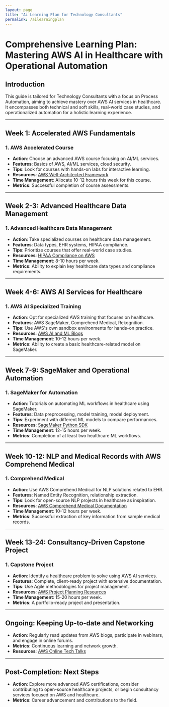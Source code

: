 ```yaml
---
layout: page
title: "Ai Learning Plan for Technology Consultants"
permalink: /ailearningplan
---
```

# Comprehensive Learning Plan: Mastering AWS AI in Healthcare with Operational Automation

## Introduction

This guide is tailored for Technology Consultants with a focus on Process Automation, aiming to achieve mastery over AWS AI services in healthcare. It encompasses both technical and soft skills, real-world case studies, and operationalized automation for a holistic learning experience.

---

## Week 1: Accelerated AWS Fundamentals

### 1. AWS Accelerated Course

- **Action**: Choose an advanced AWS course focusing on AI/ML services.
- **Features**: Basics of AWS, AI/ML services, cloud security.
- **Tips**: Look for courses with hands-on labs for interactive learning.
- **Resources**: [AWS Well-Architected Framework](https://aws.amazon.com/architecture/well-architected/)
- **Time Management**: Allocate 10-12 hours this week for this course.
- **Metrics**: Successful completion of course assessments.

---

## Week 2-3: Advanced Healthcare Data Management

### 1. Advanced Healthcare Data Management

- **Action**: Take specialized courses on healthcare data management.
- **Features**: Data types, EHR systems, HIPAA compliance.
- **Tips**: Prioritize courses that offer real-world case studies.
- **Resources**: [HIPAA Compliance on AWS](https://aws.amazon.com/compliance/hipaa-compliance/)
- **Time Management**: 8-10 hours per week.
- **Metrics**: Ability to explain key healthcare data types and compliance requirements.

---

## Week 4-6: AWS AI Services for Healthcare

### 1. AWS AI Specialized Training

- **Action**: Opt for specialized AWS training that focuses on healthcare.
- **Features**: AWS SageMaker, Comprehend Medical, Rekognition.
- **Tips**: Use AWS's own sandbox environments for hands-on practice.
- **Resources**: [AWS AI and ML Blogs](https://aws.amazon.com/blogs/machine-learning/)
- **Time Management**: 10-12 hours per week.
- **Metrics**: Ability to create a basic healthcare-related model on SageMaker.

---

## Week 7-9: SageMaker and Operational Automation

### 1. SageMaker for Automation

- **Action**: Tutorials on automating ML workflows in healthcare using SageMaker.
- **Features**: Data preprocessing, model training, model deployment.
- **Tips**: Experiment with different ML models to compare performances.
- **Resources**: [SageMaker Python SDK](https://sagemaker.readthedocs.io/en/stable/)
- **Time Management**: 12-15 hours per week.
- **Metrics**: Completion of at least two healthcare ML workflows.

---

## Week 10-12: NLP and Medical Records with AWS Comprehend Medical

### 1. Comprehend Medical

- **Action**: Use AWS Comprehend Medical for NLP solutions related to EHR.
- **Features**: Named Entity Recognition, relationship extraction.
- **Tips**: Look for open-source NLP projects in healthcare as inspiration.
- **Resources**: [AWS Comprehend Medical Documentation](https://docs.aws.amazon.com/comprehend/latest/dg/what-is.html)
- **Time Management**: 10-12 hours per week.
- **Metrics**: Successful extraction of key information from sample medical records.

---

## Week 13-24: Consultancy-Driven Capstone Project

### 1. Capstone Project

- **Action**: Identify a healthcare problem to solve using AWS AI services.
- **Features**: Complete, client-ready project with extensive documentation.
- **Tips**: Use Agile methodologies for project management.
- **Resources**: [AWS Project Planning Resources](https://aws.amazon.com/architecture/planning/)
- **Time Management**: 15-20 hours per week.
- **Metrics**: A portfolio-ready project and presentation.

---

## Ongoing: Keeping Up-to-date and Networking

- **Action**: Regularly read updates from AWS blogs, participate in webinars, and engage in online forums.
- **Metrics**: Continuous learning and network growth.
- **Resources**: [AWS Online Tech Talks](https://aws.amazon.com/about-aws/events/monthlywebinarseries/)

---

## Post-Completion: Next Steps

- **Action**: Explore more advanced AWS certifications, consider contributing to open-source healthcare projects, or begin consultancy services focused on AWS and healthcare.
- **Metrics**: Career advancement and contributions to the field.

